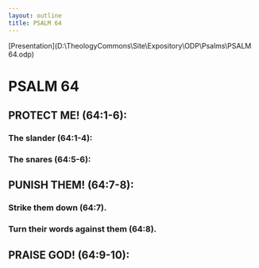 ```yaml
---
layout: outline
title: PSALM 64
---
```

[Presentation](D:\TheologyCommons\Site\Expository\ODP\Psalms\PSALM 64.odp)
# PSALM 64 
## PROTECT ME! (64:1-6): 
###  The slander (64:1-4): 
###  The snares (64:5-6): 
## PUNISH THEM! (64:7-8): 
###  Strike them down (64:7). 
###  Turn their words against them (64:8). 
## PRAISE GOD! (64:9-10): 

